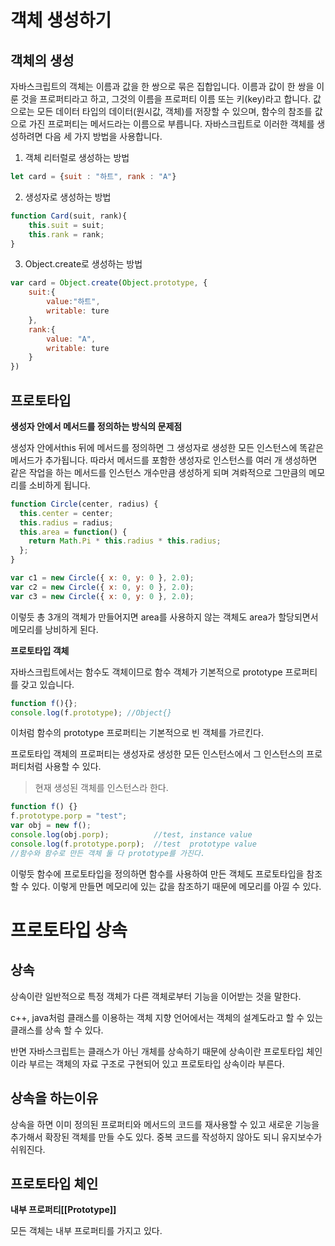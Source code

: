 # 객체 생성하기

## 객체의 생성

자바스크립트의 객체는 이름과 값을 한 쌍으로 묶은 집합입니다. 이름과 값이 한 쌍을 이룬 것을 프로퍼티라고 하고, 그것의 이름을 프로퍼티 이름 또는 키(key)라고 합니다. 값으로는 모든 데이터 타입의 데이터(원시값, 객체)를 저장할 수 있으며, 함수의 참조를 값으로 가진 프로퍼티는 메서드라는 이름으로 부릅니다. 자바스크립트로 이러한 객체를 생성하려면 다음 세 가지 방법을 사용합니다.

1. 객체 리터럴로 생성하는 방법

```javascript
let card = {suit : "하트", rank : "A"}
```

2. 생성자로 생성하는 방법

```javascript
function Card(suit, rank){
    this.suit = suit;
    this.rank = rank;
}
```

3. Object.create로 생성하는 방법

```javascript
var card = Object.create(Object.prototype, {
    suit:{
        value:"하트",
        writable: ture
    },
    rank:{
        value: "A",
        writable: ture
    }
})
```



## 프로토타입

**생성자 안에서 메서드를 정의하는 방식의 문제점**

생성자 안에서this 뒤에 메서드를 정의하면 그 생성자로 생성한 모든 인스턴스에 똑같은 메서드가 추가됩니다. 따라서 메서드를 포함한 생성자로 인스턴스를 여러 개 생성하면 같은 작업을 하는 메서드를 인스턴스 개수만큼 생성하게 되며 겨롸적으로 그만큼의 메모리를 소비하게 됩니다.

```javascript
function Circle(center, radius) {
  this.center = center;
  this.radius = radius;
  this.area = function() {
    return Math.Pi * this.radius * this.radius;
  };
}

var c1 = new Circle({ x: 0, y: 0 }, 2.0);
var c2 = new Circle({ x: 0, y: 0 }, 2.0);
var c3 = new Circle({ x: 0, y: 0 }, 2.0);
```

이렇듯 총 3개의 객체가 만들어지면 area를 사용하지 않는 객체도 area가 할당되면서 메모리를 낭비하게 된다.



**프로토타입 객체**

자바스크립트에서는 함수도 객체이므로 함수 객체가 기본적으로 prototype 프로퍼티를 갖고 있습니다.

```javascript
function f(){};
console.log(f.prototype); //Object{}
```

이처럼 함수의 prototype 프로퍼티는 기본적으로 빈 객체를 가르킨다.



프로토타입 객체의 프로퍼티는 생성자로 생성한 모든 인스턴스에서 그 인스턴스의 프로퍼티처럼 사용할 수 있다.

> 현재 생성된 객체를 인스턴스라 한다.

```javascript
function f() {}
f.prototype.porp = "test";
var obj = new f();	
console.log(obj.porp);			//test, instance value
console.log(f.prototype.porp);	//test	prototype value
//함수와 함수로 만든 객체 둘 다 prototype를 가진다.
```

이렇듯 함수에 프로토타입을 정의하면 함수를 사용하여 만든 객체도 프로토타입을 참조할 수 있다. 이렇게 만들면 메모리에 있는 값을 참조하기 때문에 메모리를 아낄 수 있다.



# 프로토타입 상속

## 상속

상속이란 일반적으로 특정 객체가 다른 객체로부터 기능을 이어받는 것을 말한다.

c++, java처럼 클래스를 이용하는 객체 지향 언어에서는 객체의 설계도라고 할 수 있는 클래스를 상속 할 수 있다.

반면 자바스크립트는 클래스가 아닌 개체를 상속하기 때문에 상속이란 프로토타입 체인이라 부르는 객체의 자료 구조로 구현되어 있고 프로토타입 상속이라 부른다.

## 상속을 하는이유

상속을 하면 이미 정의된 프로퍼티와 메서드의 코드를 재사용할 수 있고 새로운 기능을 추가해서 확장된 객체를 만들 수도 있다. 중복 코드를 작성하지 않아도 되니 유지보수가 쉬워진다.



## 프로토타입 체인

**내부 프로퍼티[[Prototype]]**

모든 객체는 내부 프로퍼티를 가지고 있다.

